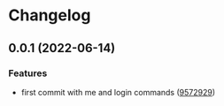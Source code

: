 # Changelog

## 0.0.1 (2022-06-14)


### Features

* first commit with me and login commands ([9572929](https://github.com/kiqr/cli/commit/9572929804adb92db5c112efd6a6bea4444c1f99))
